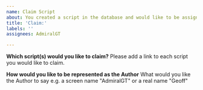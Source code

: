 ```yaml
---
name: Claim Script
about: You created a script in the database and would like to be assigned as the author
title: 'Claim:'
labels: ''
assignees: AdmiralGT

---
```


**Which script(s) would you like to claim?**
Please add a link to each script you would like to claim.

**How would you like to be represented as the Author**
What would you like the Author to say e.g. a screen name "AdmiralGT" or a real name "Geoff"

